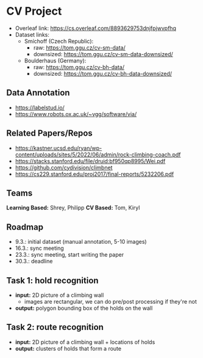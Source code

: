 # CV Project
- Overleaf link: https://cs.overleaf.com/8893629753dnjfpjwvpfhq
- Dataset links:
	- Smíchoff (Czech Republic):
		- raw: https://tom.ggu.cz/cv-sm-data/
		- downsized: https://tom.ggu.cz/cv-sm-data-downsized/
	- Boulderhaus (Germany):
		- raw: https://tom.ggu.cz/cv-bh-data/
		- downsized: https://tom.ggu.cz/cv-bh-data-downsized/

## Data Annotation
- https://labelstud.io/
- https://www.robots.ox.ac.uk/~vgg/software/via/


## Related Papers/Repos
- https://kastner.ucsd.edu/ryan/wp-content/uploads/sites/5/2022/06/admin/rock-climbing-coach.pdf
- https://stacks.stanford.edu/file/druid:bf950qp8995/Wei.pdf
- https://github.com/cydivision/climbnet
- https://cs229.stanford.edu/proj2017/final-reports/5232206.pdf


## Teams
**Learning Based:** Shrey, Philipp
**CV Based:** Tom, Kiryl


## Roadmap
-  9.3.: initial dataset (manual annotation, 5-10 images)
- 16.3.: sync meeting
- 23.3.: sync meeting, start writing the paper
- 30.3.: deadline


## Task 1: hold recognition
- **input:** 2D picture of a climbing wall
    - images are rectangular, we can do pre/post processing if they're not
- **output:** polygon bounding box of the holds on the wall


## Task 2: route recognition
- **input:** 2D picture of a climbing wall + locations of holds
- **output:** clusters of holds that form a route
